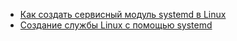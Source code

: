 * [Как создать сервисный модуль systemd в Linux](/articles/%D0%9A%D0%B0%D0%BA%20%D1%81%D0%BE%D0%B7%D0%B4%D0%B0%D1%82%D1%8C%20%D1%81%D0%B5%D1%80%D0%B2%D0%B8%D1%81%D0%BD%D1%8B%D0%B9%20%D0%BC%D0%BE%D0%B4%D1%83%D0%BB%D1%8C%20systemd%20%D0%B2%20Linux.md)
* [Создание службы Linux с помощью systemd](/articles/%D0%A1%D0%BE%D0%B7%D0%B4%D0%B0%D0%BD%D0%B8%D0%B5%20%D1%81%D0%BB%D1%83%D0%B6%D0%B1%D1%8B%20Linux%20%D1%81%20%D0%BF%D0%BE%D0%BC%D0%BE%D1%89%D1%8C%D1%8E%20systemd.md)
